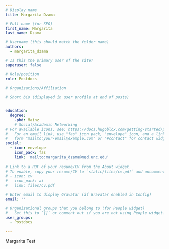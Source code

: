 ```yaml
---
# Display name
title: Margarita Dzama

# Full name (for SEO)
first_name: Margarita
last_name: Dzama

# Username (this should match the folder name)
authors:
  - margarita_dzama

# Is this the primary user of the site?
superuser: false

# Role/position
role: Postdocs

# Organizations/Affiliation

# Short bio (displayed in user profile at end of posts)


education:
  degree:
    -phd: Mainz 
    # Social/Academic Networking
# For available icons, see: https://docs.hugoblox.com/getting-started/page-builder/#icons
#   For an email link, use "fas" icon pack, "envelope" icon, and a link in the
#   form "mailto:your-email@example.com" or "#contact" for contact widget.
social:
  - icon: envelope
    icon_pack: fas
    link: 'mailto:margarita_dzama@med.unc.edu'
  
# Link to a PDF of your resume/CV from the About widget.
# To enable, copy your resume/CV to `static/files/cv.pdf` and uncomment the lines below.
# - icon: cv
#   icon_pack: ai
#   link: files/cv.pdf

# Enter email to display Gravatar (if Gravatar enabled in Config)
email: ''

# Organizational groups that you belong to (for People widget)
#   Set this to `[]` or comment out if you are not using People widget.
user_groups:
  - Postdocs
   
---
```


Margarita Test